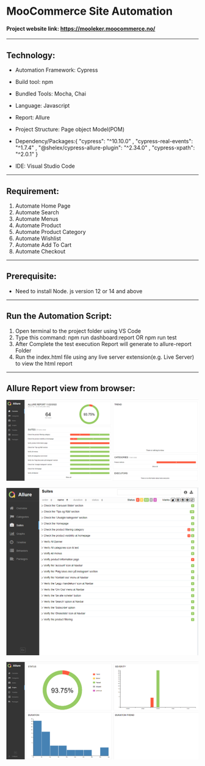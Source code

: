 # MooCommerce Site Automation

#### Project website link: https://mooleker.moocommerce.no/ <br>
-----------------------------------------------------------
## Technology: <br>
* Automation Framework: Cypress <br>
* Build tool: npm <br>
* Bundled Tools: Mocha, Chai
* Language: Javascript <br>
* Report: Allure <br>
* Project Structure: Page object Model(POM)<br>
* Dependency/Packages:{
    "cypress": "^10.10.0" , 
    "cypress-real-events": "^1.7.4" ,
    "@shelex/cypress-allure-plugin": "^2.34.0" ,
    "cypress-xpath": "^2.0.1"
} <br>

* IDE: Visual Studio Code <br>

----------------------------------------------------------

## Requirement:<br>
1. Automate Home Page
2. Automate Search
3. Automate Menus
4. Automate Product 
5. Automate Product Category
6. Automate Wishlist
7. Automate Add To Cart
8. Automate Checkout


----------------------------------------------------------

## Prerequisite:
* Need to install Node. js version 12 or 14 and above

----------------------------------------------------------

## Run the Automation Script:
1. Open terminal to the project folder using VS Code
2. Type this command: npm run dashboard:report OR npm run test
3. After Complete the test execution Report will generate to allure-report Folder
4. Run the index.html file using any live server extension(e.g. Live Server) to view the html report

----------------------------------------------------------

## Allure Report view from browser:
<p align="center"> <img src="https://github.com/PritamKundu/PritamKundu/blob/main/moocommerce-screenshot-allure/Capture.PNG" alt="pritamkundu" />
<p align="center"> <img src="https://github.com/PritamKundu/PritamKundu/blob/main/moocommerce-screenshot-allure/Capture2.PNG" alt="pritamkundu" />
<p align="center"> <img src="https://github.com/PritamKundu/PritamKundu/blob/main/moocommerce-screenshot-allure/Capture3.PNG" alt="pritamkundu" />
